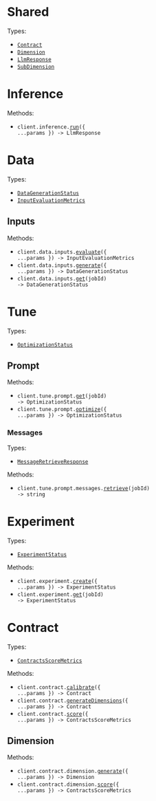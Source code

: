 # Shared

Types:

- <code><a href="./src/resources/shared.ts">Contract</a></code>
- <code><a href="./src/resources/shared.ts">Dimension</a></code>
- <code><a href="./src/resources/shared.ts">LlmResponse</a></code>
- <code><a href="./src/resources/shared.ts">SubDimension</a></code>

# Inference

Methods:

- <code title="post /inference/run">client.inference.<a href="./src/resources/inference.ts">run</a>({ ...params }) -> LlmResponse</code>

# Data

Types:

- <code><a href="./src/resources/data/data.ts">DataGenerationStatus</a></code>
- <code><a href="./src/resources/data/data.ts">InputEvaluationMetrics</a></code>

## Inputs

Methods:

- <code title="post /data/input/evaluate">client.data.inputs.<a href="./src/resources/data/inputs.ts">evaluate</a>({ ...params }) -> InputEvaluationMetrics</code>
- <code title="post /data/input/generate">client.data.inputs.<a href="./src/resources/data/inputs.ts">generate</a>({ ...params }) -> DataGenerationStatus</code>
- <code title="get /data/input/generate/{job_id}">client.data.inputs.<a href="./src/resources/data/inputs.ts">get</a>(jobId) -> DataGenerationStatus</code>

# Tune

Types:

- <code><a href="./src/resources/tune/tune.ts">OptimizationStatus</a></code>

## Prompt

Methods:

- <code title="get /tune/prompt/{job_id}">client.tune.prompt.<a href="./src/resources/tune/prompt/prompt.ts">get</a>(jobId) -> OptimizationStatus</code>
- <code title="post /tune/prompt">client.tune.prompt.<a href="./src/resources/tune/prompt/prompt.ts">optimize</a>({ ...params }) -> OptimizationStatus</code>

### Messages

Types:

- <code><a href="./src/resources/tune/prompt/messages.ts">MessageRetrieveResponse</a></code>

Methods:

- <code title="get /tune/prompt/{job_id}/messages">client.tune.prompt.messages.<a href="./src/resources/tune/prompt/messages.ts">retrieve</a>(jobId) -> string</code>

# Experiment

Types:

- <code><a href="./src/resources/experiment.ts">ExperimentStatus</a></code>

Methods:

- <code title="post /experiments">client.experiment.<a href="./src/resources/experiment.ts">create</a>({ ...params }) -> ExperimentStatus</code>
- <code title="get /experiments/{job_id}">client.experiment.<a href="./src/resources/experiment.ts">get</a>(jobId) -> ExperimentStatus</code>

# Contract

Types:

- <code><a href="./src/resources/contract/contract.ts">ContractsScoreMetrics</a></code>

Methods:

- <code title="post /contracts/calibrate">client.contract.<a href="./src/resources/contract/contract.ts">calibrate</a>({ ...params }) -> Contract</code>
- <code title="post /contracts/generate_dimensions">client.contract.<a href="./src/resources/contract/contract.ts">generateDimensions</a>({ ...params }) -> Contract</code>
- <code title="post /contracts/score">client.contract.<a href="./src/resources/contract/contract.ts">score</a>({ ...params }) -> ContractsScoreMetrics</code>

## Dimension

Methods:

- <code title="post /contracts/dimensions/generate">client.contract.dimension.<a href="./src/resources/contract/dimension.ts">generate</a>({ ...params }) -> Dimension</code>
- <code title="post /contracts/dimensions/score">client.contract.dimension.<a href="./src/resources/contract/dimension.ts">score</a>({ ...params }) -> ContractsScoreMetrics</code>
